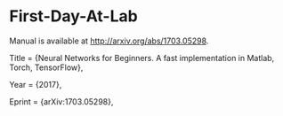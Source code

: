 # First-Day-At-Lab

Manual is available at http://arxiv.org/abs/1703.05298.





Title = {Neural Networks for Beginners. A fast implementation in Matlab, Torch, TensorFlow},

Year = {2017},

Eprint = {arXiv:1703.05298},



